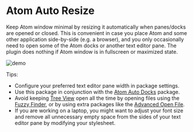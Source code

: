 # Atom Auto Resize

Keep Atom window minimal by resizing it automatically when panes/docks are
opened or closed. This is convenient in case you place Atom and some other
application side-by-side (e.g. a browser), and you only occasionally need to
open some of the Atom docks or another text editor pane. The plugin does
nothing if Atom window is in fullscreen or maximized state.

![demo](https://user-images.githubusercontent.com/6596332/37799404-468b5f16-2e28-11e8-9ee4-a1ddd5c275c4.gif)

Tips:

* Configure your preferred text editor pane width in package settings.
* Use this package in conjunction with the
[Atom Auto Docks](https://atom.io/packages/atom-auto-docks) package.
* Avoid keeping [Tree View](https://atom.io/packages/tree-view) open all the
time by opening files using the
[Fuzzy Finder](https://atom.io/packages/fuzzy-finder), or by using extra
packages like the [Advanced Open File](https://atom.io/packages/advanced-open-file).
* If you are working on a laptop, you might want to adjust your font size
and remove all unnecessary empty space from the sides of your text editor pane
by modifying your stylesheet.
